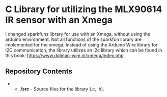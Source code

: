 C Library for utilizing the MLX90614 IR sensor with an Xmega
========================================
I changed sparkfuns library for use with an Xmega, without using the arduino environment. Not all functions of the sparkfun library are implemented for the xmega. Instead of using the Arduino Wire library for I2C communication, the library utilizes an i2c library which can be found in this book: https://www.dolman-wim.nl/xmega/index.php

Repository Contents
-------------------
* * **/src** - Source files for the library (.c, .h).
